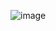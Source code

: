 ![image](https://user-images.githubusercontent.com/128853412/227842538-4bb948fb-07b8-412d-82cd-8be2e26b90c0.png)

